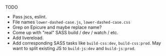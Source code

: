 TODO

* Pass jscs, eslint.
* File names `lower-dashed-case.js`, `lower-dashed-case.css`
* Grep on Epicure and maybe replace name?
* Come up with "real" SASS build / dev / watch / etc.
* Add livereload.
* Add corresponding SASS tasks like `build-css:dev`, `build-css:prod`.
  May want to split existing JS to `build-js:dev` and `build-js:prod`.

